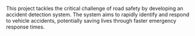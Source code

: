 This project tackles the critical challenge of road safety by developing an accident detection system. The system aims to rapidly identify and respond to vehicle accidents, potentially saving lives through faster emergency response times.

